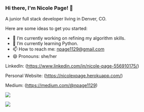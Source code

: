 ### Hi there, I'm Nicole Page! 👋

A junior full stack developer living in Denver, CO.


Here are some ideas to get you started:

- 🔭 I’m currently working on refining my algorithm skills.
- 🌱 I’m currently learning Python.
- 📫 How to reach me: npage1129@gmail.com
- 😄 Pronouns: she/her

LinkedIn:
(https://www.linkedin.com/in/nicole-page-556910175/)

Personal Website:
(https://nicolexpage.herokuapp.com/)

Medium:
(https://medium.com/@npage1129)

<img src="https://github-readme-stats.vercel.app/api?username=npage1129&&show_icons=true&title_color=ffffff&icon_color=bb2acf&text_color=daf7dc&bg_color=151515"/>

![](https://visitor-badge.laobi.icu/badge?page_id=npage1129.npage1129)
